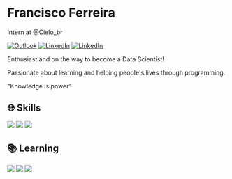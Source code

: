 # Francisco Ferreira

Intern at @Cielo_br

[![Outlook](https://img.shields.io/badge/Microsoft_Outlook-0078D4?style=for-the-badge&logo=microsoft-outlook&logoColor=white)](mailto:franciscogabriel_07@outlook.com) [![LinkedIn](https://img.shields.io/badge/LinkedIn-0077B5?style=for-the-badge&logo=linkedin&logoColor=white)](https://www.linkedin.com/in/francisco-ferreira-4361b9177/) [![LinkedIn](https://img.shields.io/badge/Instagram-E4405F?style=for-the-badge&logo=instagram&logoColor=white)](https://www.instagram.com/chico_ferreiraa/)

Enthusiast and on the way to become a Data Scientist!

Passionate about learning and helping people's lives through programming. 

"Knowledge is power"

## 🌐 Skills
<img src="https://img.shields.io/badge/Python-14354C?style=for-the-badge&logo=python&logoColor=white"/> <img src="https://img.shields.io/badge/Microsoft_Excel-217346?style=for-the-badge&logo=microsoft-excel&logoColor=white"/> <img src="https://img.shields.io/badge/Power_BI-F2C811?style=for-the-badge&logo=Power-bi&logoColor=white"/>

## 📚 Learning
<img src="https://img.shields.io/badge/Production%20Engineering-%20-96f"/> <img src="https://img.shields.io/badge/Machine%20Learning-%20-blue"/> <img src="https://img.shields.io/badge/Data%20Science-%20-brightgreen"/>
